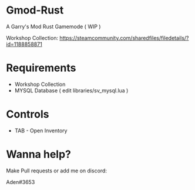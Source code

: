 # Gmod-Rust
A Garry's Mod Rust Gamemode ( WIP )

Workshop Collection: https://steamcommunity.com/sharedfiles/filedetails/?id=1188858871

# Requirements
* Workshop Collection
* MYSQL Database ( edit libraries/sv_mysql.lua )

# Controls
* TAB - Open Inventory

# Wanna help?
Make Pull requests or add me on discord:

Aden#3653
